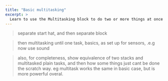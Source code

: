 ```yaml
---
title: "Basic multitasking"
excerpt: >
  Learn to use the Multitasking block to do two or more things at once
---
```


> separate start hat, and then separate block

> then multitasking until one task, basics, as set up for sensors, .e.g now use sound

> also, for completeness, show equivalence of two stacks and multitasked plain tasks, and then how some things just cant be done the scratch way. eg multitask works the same in basic case, but is more powerful overal.
